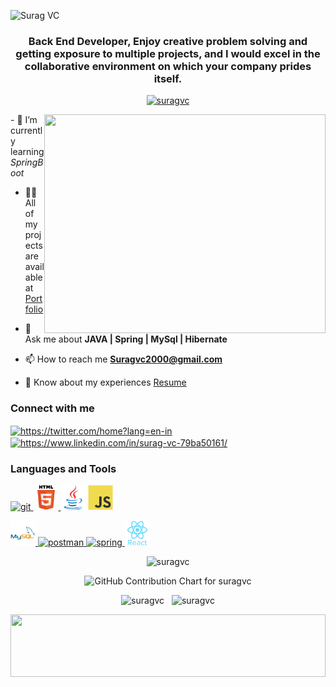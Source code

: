 ![Surag VC](https://i.im.ge/2022/08/19/OaGu0G.Black-Blue-Modern-Geometric-Technology-Youtube-Intro.gif)
<h3 align="center">Back End Developer, Enjoy creative problem solving and getting exposure to multiple projects, and I would excel in the collaborative environment on which your company prides itself.</h3>

<p align="center"> <a href="https://github.com/ryo-ma/github-profile-trophy"><img src="https://github-profile-trophy.vercel.app/?username=suragvc&theme=matrix" alt="suragvc"/></a></p>
<p><img align="right" height="350" width="450" src="https://cdn.dribbble.com/users/2131993/screenshots/4948736/thoughtworks-gif_dribbble.gif" alt=""/></p>
- 🌱 I’m currently learning <i>SpringBoot</i>

- 👨‍💻 All of my projects are available at [Portfolio](https://suragvc.netlify.app/)

- 💬 Ask me about **JAVA | Spring | MySql | Hibernate**

- 📫 How to reach me **Suragvc2000@gmail.com**

- 📄 Know about my experiences [Resume](https://drive.google.com/file/d/1bKaICClIZmoSH-e_RTr8uIZ5PA1qqOOq/view)


<h3 align="left">Connect with me</h3>
<p align="left">
<a href="https://twitter.com/https://twitter.com/home?lang=en-in" target="blank"><img align="center" src="https://raw.githubusercontent.com/rahuldkjain/github-profile-readme-generator/master/src/images/icons/Social/twitter.svg" alt="https://twitter.com/home?lang=en-in" height="30" width="40"/></a>
<a href="https://www.linkedin.com/in/surag-vc-79ba50161" target="blank"><img align="center" src="https://raw.githubusercontent.com/rahuldkjain/github-profile-readme-generator/master/src/images/icons/Social/linked-in-alt.svg" alt="https://www.linkedin.com/in/surag-vc-79ba50161/" height="30" width="40"/></a>
 </p>
  
<h3 >Languages and Tools</h3>
<p ><a href="https://git-scm.com/" target="_blank" rel="noreferrer"> <img src="https://www.vectorlogo.zone/logos/git-scm/git-scm-icon.svg" alt="git" width="40" height="40"/> </a> <a href="https://www.w3.org/html/" target="_blank" rel="noreferrer"> <img src="https://raw.githubusercontent.com/devicons/devicon/master/icons/html5/html5-original-wordmark.svg" alt="html5" width="40" height="40"/> </a> <a href="https://www.java.com" target="_blank" rel="noreferrer"> <img src="https://raw.githubusercontent.com/devicons/devicon/master/icons/java/java-original.svg" alt="java" width="40" height="40"/></a>
<a href="https://developer.mozilla.org/en-US/docs/Web/JavaScript" target="_blank" rel="noreferrer"> <img src="https://raw.githubusercontent.com/devicons/devicon/master/icons/javascript/javascript-original.svg" alt="javascript" width="40" height="40"/> </a>

<a href="https://www.mysql.com/" target="_blank" rel="noreferrer"> <img src="https://raw.githubusercontent.com/devicons/devicon/master/icons/mysql/mysql-original-wordmark.svg" alt="mysql" width="40" height="40"/> </a><a href="https://postman.com" target="_blank" rel="noreferrer"> <img src="https://www.vectorlogo.zone/logos/getpostman/getpostman-icon.svg" alt="postman" width="40" height="40"/> </a> <a href="https://spring.io/" target="_blank" rel="noreferrer"> <img src="https://www.vectorlogo.zone/logos/springio/springio-icon.svg" alt="spring" width="40" height="40"/> </a>  <a href="https://reactjs.org/" target="_blank" rel="noreferrer"> <img src="https://raw.githubusercontent.com/devicons/devicon/master/icons/react/react-original-wordmark.svg" alt="react" width="40" height="40"/> </a> </p>
<p align="center">
<img width="400" src="https://github-readme-streak-stats.herokuapp.com/?user=suragvc&theme=dark" alt="suragvc"/></p>
<div align="center">
  <img src="https://ghchart.rshah.org/suragvc?background=ff0000&fill=ffffff" alt="GitHub Contribution Chart for suragvc">
</div>
<p align="center">
<img width="350" src="https://github-readme-stats.vercel.app/api/top-langs?username=suragvc&show_icons=true&locale=en&layout=compact&theme=dark" alt="suragvc" / >
&nbsp;
<img width="400" src="https://github-readme-stats.vercel.app/api?username=suragvc&show_icons=true&locale=en&theme=dark" alt="suragvc" />
</p>
<img src="https://raw.githubusercontent.com/matfantinel/matfantinel/master/waves.svg" width="100%" height="100">


